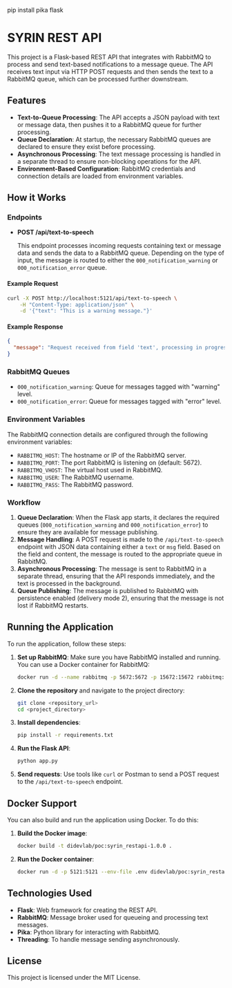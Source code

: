 pip install pika flask


# SYRIN REST API

This project is a Flask-based REST API that integrates with RabbitMQ to process and send text-based notifications to a message queue. The API receives text input via HTTP POST requests and then sends the text to a RabbitMQ queue, which can be processed further downstream.

## Features

- **Text-to-Queue Processing**: The API accepts a JSON payload with text or message data, then pushes it to a RabbitMQ queue for further processing.
- **Queue Declaration**: At startup, the necessary RabbitMQ queues are declared to ensure they exist before processing.
- **Asynchronous Processing**: The text message processing is handled in a separate thread to ensure non-blocking operations for the API.
- **Environment-Based Configuration**: RabbitMQ credentials and connection details are loaded from environment variables.

## How it Works

### Endpoints

- **POST /api/text-to-speech**

  This endpoint processes incoming requests containing text or message data and sends the data to a RabbitMQ queue. Depending on the type of input, the message is routed to either the `000_notification_warning` or `000_notification_error` queue.

#### Example Request

```bash
curl -X POST http://localhost:5121/api/text-to-speech \
    -H "Content-Type: application/json" \
    -d '{"text": "This is a warning message."}'
```

#### Example Response

```json
{
  "message": "Request received from field 'text', processing in progress."
}
```

### RabbitMQ Queues

- `000_notification_warning`: Queue for messages tagged with "warning" level.
- `000_notification_error`: Queue for messages tagged with "error" level.

### Environment Variables

The RabbitMQ connection details are configured through the following environment variables:

- `RABBITMQ_HOST`: The hostname or IP of the RabbitMQ server.
- `RABBITMQ_PORT`: The port RabbitMQ is listening on (default: 5672).
- `RABBITMQ_VHOST`: The virtual host used in RabbitMQ.
- `RABBITMQ_USER`: The RabbitMQ username.
- `RABBITMQ_PASS`: The RabbitMQ password.

### Workflow

1. **Queue Declaration**: When the Flask app starts, it declares the required queues (`000_notification_warning` and `000_notification_error`) to ensure they are available for message publishing.
2. **Message Handling**: A POST request is made to the `/api/text-to-speech` endpoint with JSON data containing either a `text` or `msg` field. Based on the field and content, the message is routed to the appropriate queue in RabbitMQ.
3. **Asynchronous Processing**: The message is sent to RabbitMQ in a separate thread, ensuring that the API responds immediately, and the text is processed in the background.
4. **Queue Publishing**: The message is published to RabbitMQ with persistence enabled (delivery mode 2), ensuring that the message is not lost if RabbitMQ restarts.

## Running the Application

To run the application, follow these steps:

1. **Set up RabbitMQ**: Make sure you have RabbitMQ installed and running. You can use a Docker container for RabbitMQ:

    ```bash
    docker run -d --name rabbitmq -p 5672:5672 -p 15672:15672 rabbitmq:management
    ```

2. **Clone the repository** and navigate to the project directory:

    ```bash
    git clone <repository_url>
    cd <project_directory>
    ```

3. **Install dependencies**:

    ```bash
    pip install -r requirements.txt
    ```

4. **Run the Flask API**:

    ```bash
    python app.py
    ```

5. **Send requests**: Use tools like `curl` or Postman to send a POST request to the `/api/text-to-speech` endpoint.

## Docker Support

You can also build and run the application using Docker. To do this:

1. **Build the Docker image**:

    ```bash
    docker build -t didevlab/poc:syrin_restapi-1.0.0 .
    ```

2. **Run the Docker container**:

    ```bash
    docker run -d -p 5121:5121 --env-file .env didevlab/poc:syrin_restapi-1.0.0
    ```

## Technologies Used

- **Flask**: Web framework for creating the REST API.
- **RabbitMQ**: Message broker used for queueing and processing text messages.
- **Pika**: Python library for interacting with RabbitMQ.
- **Threading**: To handle message sending asynchronously.

## License

This project is licensed under the MIT License.
